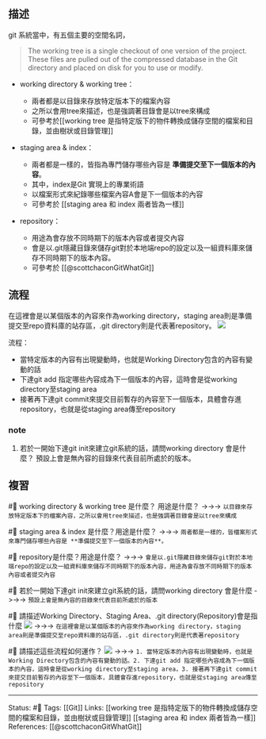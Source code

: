 
## 描述

git 系統當中，有五個主要的空間名詞，
> The working tree is a single checkout of one version of the project. These files are pulled out of the compressed database in the Git directory and placed on disk for you to use or modify.

- working directory & working tree：
	- 兩者都是以目錄來存放特定版本下的檔案內容
	- 之所以會用tree來描述，也是強調著目錄會是以tree來構成
	- 可參考於[[working tree 是指特定版下的物件轉換成儲存空間的檔案和目錄，並由樹狀或目錄管理]]

- staging area & index：
	- 兩者都是一樣的，皆指為專門儲存哪些內容是 **準備提交至下一個版本的內容**。
	- 其中，index是Git 實現上的專業術語
	- 以檔案形式來紀錄哪些檔案內容A會是下一個版本的內容
	- 可參考於 [[staging area 和 index 兩者皆為一樣]]

- repository：
	- 用途為會存放不同時期下的版本內容或者提交內容
	- 會是以.git隱藏目錄來儲存git對於本地端repo的設定以及一組資料庫來儲存不同時期下的版本內容。
	- 可參考於 [[@scottchaconGitWhatGit]]

## 流程
在這裡會是以某個版本的內容來作為working directory，staging area則是準備提交至repo資料庫的站存區，.git directory則是代表著repository。
![](https://git-scm.com/book/en/v2/images/areas.png)

流程：
- 當特定版本的內容有出現變動時，也就是Working Directory包含的內容有變動的話
- 下達git add 指定哪些內容成為下一個版本的內容，這時會是從working directory至staging area
- 接著再下達git commit來提交目前暫存的內容至下一個版本，具體會存進repository，也就是從staging area傳至repository


### note
1. 若於一開始下達git init來建立git系統的話，請問working directory 會是什麼？
預設上會是無內容的目錄來代表目前所處於的版本。
## 複習
#🧠 working directory & working tree  是什麼？ 用途是什麼？ ->->-> `以目錄來存放特定版本下的檔案內容，之所以會用tree來描述，也是強調著目錄會是以tree來構成`
<!--SR:!2022-07-04,25,248-->

#🧠 staging area & index 是什麼？用途是什麼？ ->->-> `兩者都是一樣的，皆檔案形式來專門儲存哪些內容是 **準備提交至下一個版本的內容**。`
<!--SR:!2022-07-06,28,250-->

#🧠 repository是什麼？用途是什麼？ ->->-> `會是以.git隱藏目錄來儲存git對於本地端repo的設定以及一組資料庫來儲存不同時期下的版本內容，用途為會存放不同時期下的版本內容或者提交內容`
<!--SR:!2022-07-23,36,230-->

#🧠  若於一開始下達git init來建立git系統的話，請問working directory 會是什麼 ->->-> `預設上會是無內容的目錄來代表目前所處於的版本`
<!--SR:!2022-07-12,31,248-->

#🧠 請描述Working Directory、Staging Area、.git directory(Repository)會是指什麼 ![](https://git-scm.com/book/en/v2/images/areas.png) ->->-> `在這裡會是以某個版本的內容來作為working directory，staging area則是準備提交至repo資料庫的站存區，.git directory則是代表著repository`
<!--SR:!2022-08-03,43,250-->

#🧠 請描述這些流程如何運作？ ![](https://git-scm.com/book/en/v2/images/areas.png) ->->-> `1. 當特定版本的內容有出現變動時，也就是Working Directory包含的內容有變動的話。2. 下達git add 指定哪些內容成為下一個版本的內容，這時會是從working directory至staging area，3. 接著再下達git commit來提交目前暫存的內容至下一個版本，具體會存進repository，也就是從staging area傳至repository` 
<!--SR:!2022-07-18,34,248-->

---
Status: #🌱 
Tags:
[[Git]]
Links:
[[working tree 是指特定版下的物件轉換成儲存空間的檔案和目錄，並由樹狀或目錄管理]]
[[staging area 和 index 兩者皆為一樣]]
References:
 [[@scottchaconGitWhatGit]]